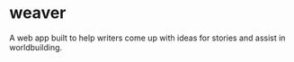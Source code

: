 # weaver
A web app built to help writers come up with ideas for stories and assist in worldbuilding.

